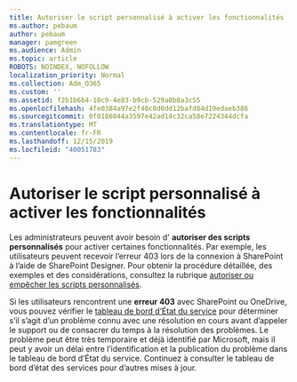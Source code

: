 ```yaml
---
title: Autoriser le script personnalisé à activer les fonctionnalités
ms.author: pebaum
author: pebaum
manager: pamgreen
ms.audience: Admin
ms.topic: article
ROBOTS: NOINDEX, NOFOLLOW
localization_priority: Normal
ms.collection: Adm_O365
ms.custom: ''
ms.assetid: f2b1b6b4-10c9-4e83-b9cb-529a0b8a3c55
ms.openlocfilehash: 4fe0384a97e2f40c8d0dd12bafd84d19edaeb386
ms.sourcegitcommit: 0f0186044a3597e42ad14c32ca58e7224344dcfa
ms.translationtype: MT
ms.contentlocale: fr-FR
ms.lasthandoff: 12/15/2019
ms.locfileid: "40051783"
---
```

# <a name="allow-custom-script-to-enable-features"></a>Autoriser le script personnalisé à activer les fonctionnalités

Les administrateurs peuvent avoir besoin d' **autoriser des scripts personnalisés** pour activer certaines fonctionnalités. Par exemple, les utilisateurs peuvent recevoir l’erreur 403 lors de la connexion à SharePoint à l’aide de SharePoint Designer. Pour obtenir la procédure détaillée, des exemples et des considérations, consultez la rubrique [autoriser ou empêcher les scripts personnalisés](https://docs.microsoft.com/sharepoint/allow-or-prevent-custom-script).

Si les utilisateurs rencontrent une **erreur 403** avec SharePoint ou OneDrive, vous pouvez vérifier le [tableau de bord d’État du service](https://admin.microsoft.com/AdminPortal/Home#/servicehealth) pour déterminer s’il s’agit d’un problème connu avec une résolution en cours avant d’appeler le support ou de consacrer du temps à la résolution des problèmes. Le problème peut être très temporaire et déjà identifié par Microsoft, mais il peut y avoir un délai entre l’identification et la publication du problème dans le tableau de bord d’État du service. Continuez à consulter le tableau de bord d’état des services pour d’autres mises à jour.


